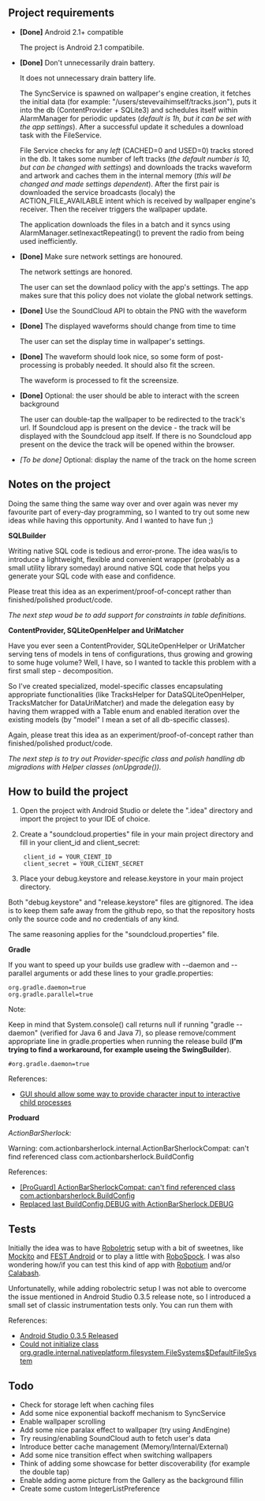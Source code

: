 Project requirements
---

* **[Done]** Android 2.1+ compatible

	The project is Android 2.1 compatibile. 


* **[Done]** Don't unnecessarily drain battery.

	It does not unnecessary drain battery life. 
	
	The SyncService is spawned on wallpaper's engine creation, it fetches the initial data (for example: "/users/stevevaihimself/tracks.json"), puts it into the db (ContentProvider + SQLite3) and schedules itself within AlarmManager for periodic updates (*default is 1h, but it can be set with the app settings*). After a successful update it schedules a download task with the FileService.
	
	File Service checks for any *left* (CACHED=0 and USED=0) tracks stored in the db. It takes some number of left tracks (*the default number is 10, but can be changed with settings*) and downloads the tracks waveform and artwork and caches them in the internal memory (*this will be changed and made settings dependent*). After the first pair is downloaded the service broadcasts (localy) the ACTION_FILE_AVAILABLE intent which is received by wallpaper engine's receiver. Then the receiver triggers the wallpaper update.
	
	The application downloads the files in a batch and it syncs using AlarmManager.setInexactRepeating() to prevent the radio from being used inefficiently.


* **[Done]** Make sure network settings are honoured.

	The network settings are honored.
	
	The user can set the downlaod policy with the app's settings. The app makes sure that this policy does not violate the global network settings.


* **[Done]** Use the SoundCloud API to obtain the PNG with the waveform

* **[Done]** The displayed waveforms should change from time to time

	The user can set the display time in wallpaper's settings.


* **[Done]** The waveform should look nice, so some form of post-processing is probably needed. It should also fit the screen.

	The waveform is processed to fit the screensize.


* **[Done]** Optional: the user should be able to interact with the screen background

	The user can double-tap the wallpaper to be redirected to the track's url. If Soundcloud app is present on the device - the track will be displayed with the Soundcloud app itself. If there is no Soundcloud app present on the device the track will be opened within the browser.
	

* *[To be done]* Optional: display the name of the track on the home screen

Notes on the project
---
Doing the same thing the same way over and over again was never my favourite part of every-day programming, so I wanted to try out some new ideas while having this opportunity. And I wanted to have fun ;)

**SQLBuilder**

Writing native SQL code is tedious and error-prone. The idea was/is to introduce a lightweight, flexible and convenient wrapper (probably as a small utility library someday) around native SQL code that helps you generate your SQL code with ease and confidence.

Please treat this idea as an experiment/proof-of-concept rather than finished/polished product/code.

*The next step woud be to add support for constraints in table definitions.*

**ContentProvider, SQLiteOpenHelper and UriMatcher**

Have you ever seen a ContentProvider, SQLiteOpenHelper or UriMatcher serving tens of models in tens of configurations, thus growing and growing to some huge volume? Well, I have, so I wanted to tackle this problem with a first small step - decomposition.

So I've created specialized, model-specific classes encapsulating appropriate functionalities (like TracksHelper for DataSQLiteOpenHelper, TracksMatcher for DataUriMatcher) and made the delegation easy by having them wrapped with a Table enum and enabled iteration over the existing models (by "model" I mean a set of all db-specific classes).

Again, please treat this idea as an experiment/proof-of-concept rather than finished/polished product/code.

*The next step is to try out Provider-specific class and polish handling db migradions with Helper classes (onUpgrade()).*


How to build the project
---

1. Open the project with Android Studio or delete the ".idea" directory and import the project to your IDE of choice.

2. Create a "soundcloud.properties" file in your main project directory and fill in your client_id and client_secret:

		client_id = YOUR_CIENT_ID
		client_secret = YOUR_CLIENT_SECRET
		
3. Place your debug.keystore and release.keystore in your main project directory.

Both "debug.keystore" and "release.keystore" files are gitignored. The idea is to keep them safe away from the github repo, so that the repository hosts only the source code and no credentials of any kind.

The same reasoning applies for the "soundcloud.properties" file.

**Gradle**

If you want to speed up your builds use gradlew with --daemon and --parallel arguments or add these lines to your gradle.properties:

	org.gradle.daemon=true
    org.gradle.parallel=true

Note:

Keep in mind that System.console() call returns null if running "gradle --daemon" (verified for Java 6 and Java 7), so please remove/comment appropriate line in gradle.properties when running the release build (**I'm trying to find a workaround, for example useing the SwingBuilder**).

	#org.gradle.daemon=true

References:

* [GUI should allow some way to provide character input to interactive child processes](http://issues.gradle.org/browse/GRADLE-1147)

**Produard**

*ActionBarSherlock:*

Warning: com.actionbarsherlock.internal.ActionBarSherlockCompat: can't find referenced class com.actionbarsherlock.BuildConfig

References:

* [[ProGuard] ActionBarSherlockCompat: can't find referenced class com.actionbarsherlock.BuildConfig](https://github.com/JakeWharton/ActionBarSherlock/issues/1001)
* [Replaced last BuildConfig.DEBUG with ActionBarSherlock.DEBUG](https://github.com/JakeWharton/ActionBarSherlock/pull/1027)

Tests
---
Initially the idea was to have [Roboletric](http://robolectric.org/) setup with a bit of sweetnes, like [Mockito](https://code.google.com/p/mockito/) and [FEST Android](http://square.github.io/fest-android/) or to play a little with [RoboSpock](http://robospock.org/). I was also wondering how/if you can test this kind of app with [Robotium](https://code.google.com/p/robotium/) and/or [Calabash](http://calaba.sh/).

Unfortunatelly, while adding robolectric setup I was not able to overcome the issue mentioned in Android Studio 0.3.5 release note, so I introduced a small set of classic instrumentation tests only. You can run them with

References:

* [Android Studio 0.3.5 Released](http://tools.android.com/recent/androidstudio035released)
* [Could not initialize class org.gradle.internal.nativeplatform.filesystem.FileSystems$DefaultFileSystem](https://code.google.com/p/android/issues/detail?id=62011)



Todo
---

* Check for storage left when caching files
* Add some nice exponential backoff mechanism to SyncService
* Enable wallpaper scrolling
* Add some nice paralax effect to wallpaper (try using AndEngine)
* Try reusing/enabling SoundCloud auth to fetch user's data
* Introduce better cache management (Memory/Internal/External)
* Add some nice transition effect when switching wallpapers
* Think of adding some showcase for better discoverability (for example the double tap)
* Enable adding aome picture from the Gallery as the background fillin 
* Create some custom IntegerListPreference
